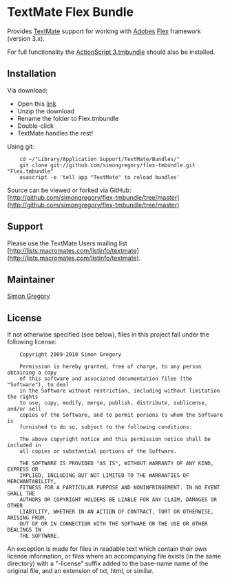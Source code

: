 TextMate Flex Bundle
====================

Provides [TextMate][] support for working with [Adobes][Adobe] [Flex][] framework (version 3.x).  

For full functionality the [ActionScript 3.tmbundle][] should also be installed.

Installation
------------

Via download:

 * Open this [link](http://github.com/simongregory/flex-tmbundle/zipball/master)  
 * Unzip the download  
 * Rename the folder to Flex.tmbundle  
 * Double-click  
 * TextMate handles the rest!  

Using git:

		cd ~/"Library/Application Support/TextMate/Bundles/"
		git clone git://github.com/simongregory/flex-tmbundle.git "Flex.tmbundle"
		osascript -e 'tell app "TextMate" to reload bundles'
		
Source can be viewed or forked via GitHub: [http://github.com/simongregory/flex-tmbundle/tree/master](http://github.com/simongregory/flex-tmbundle/tree/master)

Support
-------

Please use the TextMate Users mailing list [http://lists.macromates.com/listinfo/textmate](http://lists.macromates.com/listinfo/textmate).

Maintainer
----------

[Simon Gregory](http://blog.simonregory.com)

License
-------

If not otherwise specified (see below), files in this project fall under the following license:

		Copyright 2009-2010 Simon Gregory

		Permission is hereby granted, free of charge, to any person obtaining a copy
		of this software and associated documentation files (the "Software"), to deal
		in the Software without restriction, including without limitation the rights
		to use, copy, modify, merge, publish, distribute, sublicense, and/or sell
		copies of the Software, and to permit persons to whom the Software is
		furnished to do so, subject to the following conditions:

		The above copyright notice and this permission notice shall be included in
		all copies or substantial portions of the Software.

		THE SOFTWARE IS PROVIDED "AS IS", WITHOUT WARRANTY OF ANY KIND, EXPRESS OR
		IMPLIED, INCLUDING BUT NOT LIMITED TO THE WARRANTIES OF MERCHANTABILITY,
		FITNESS FOR A PARTICULAR PURPOSE AND NONINFRINGEMENT. IN NO EVENT SHALL THE
		AUTHORS OR COPYRIGHT HOLDERS BE LIABLE FOR ANY CLAIM, DAMAGES OR OTHER
		LIABILITY, WHETHER IN AN ACTION OF CONTRACT, TORT OR OTHERWISE, ARISING FROM,
		OUT OF OR IN CONNECTION WITH THE SOFTWARE OR THE USE OR OTHER DEALINGS IN
		THE SOFTWARE.

An exception is made for files in readable text which contain their own license information, or files where an accompanying file exists (in the same directory) with a “-license” suffix added to the base-name name of the original file, and an extension of txt, html, or similar.

[TextMate]: http://macromates.com 
[Adobe]: http://www.adobe.com
[Flex]: http://www.adobe.com/products/flex/
[ActionScript 3.tmbundle]: http://github.com/simongregory/actionscript3-tmbundle
